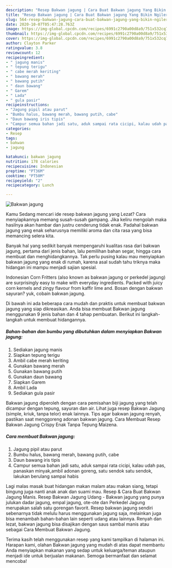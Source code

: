 ```yaml
---
description: "Resep Bakwan jagung | Cara Buat Bakwan jagung Yang Bikin Ngiler"
title: "Resep Bakwan jagung | Cara Buat Bakwan jagung Yang Bikin Ngiler"
slug: 564-resep-bakwan-jagung-cara-buat-bakwan-jagung-yang-bikin-ngiler
date: 2020-10-07T05:47:28.763Z
image: https://img-global.cpcdn.com/recipes/6991c2790a00d8a9/751x532cq70/bakwan-jagung-foto-resep-utama.jpg
thumbnail: https://img-global.cpcdn.com/recipes/6991c2790a00d8a9/751x532cq70/bakwan-jagung-foto-resep-utama.jpg
cover: https://img-global.cpcdn.com/recipes/6991c2790a00d8a9/751x532cq70/bakwan-jagung-foto-resep-utama.jpg
author: Clayton Parker
ratingvalue: 3.8
reviewcount: 12
recipeingredient:
- " jagung manis"
- " tepung terigu"
- " cabe merah keriting"
- " bawang merah"
- " bawang putih"
- " daun bawang"
- " Garem"
- " Lada"
- " gula pasir"
recipeinstructions:
- "Jagung pipil atau parut"
- "Bumbu halus, bawang merah, bawang putih, cabe"
- "Daun bawang iris tipis"
- "Campur semua bahan jadi satu, aduk sampai rata cicipi, kalau udah pas, panaskan minyak,ambil adonan goreng, satu sendok satu sendok, lakukan berulang sampai habis"
categories:
- Resep
tags:
- bakwan
- jagung

katakunci: bakwan jagung 
nutrition: 178 calories
recipecuisine: Indonesian
preptime: "PT36M"
cooktime: "PT50M"
recipeyield: "2"
recipecategory: Lunch

---
```



![Bakwan jagung](https://img-global.cpcdn.com/recipes/6991c2790a00d8a9/751x532cq70/bakwan-jagung-foto-resep-utama.jpg)

Kamu Sedang mencari ide resep bakwan jagung yang Lezat? Cara menyiapkannya memang susah-susah gampang. Jika keliru mengolah maka hasilnya akan hambar dan justru cenderung tidak enak. Padahal bakwan jagung yang enak seharusnya memiliki aroma dan cita rasa yang bisa memancing selera kita.

Banyak hal yang sedikit banyak mempengaruhi kualitas rasa dari bakwan jagung, pertama dari jenis bahan, lalu pemilihan bahan segar, hingga cara membuat dan menghidangkannya. Tak perlu pusing kalau mau menyiapkan bakwan jagung yang enak di rumah, karena asal sudah tahu triknya maka hidangan ini mampu menjadi sajian spesial.

Indonesian Corn Fritters (also known as bakwan jagung or perkedel jagung) are surprisingly easy to make with everyday ingredients. Packed with juicy corn kernels and zingy flavour from kaffir lime and. Bosan dengan bakwan sayuran? yuk, cobain bakwan jagung.


Di bawah ini ada beberapa cara mudah dan praktis untuk membuat bakwan jagung yang siap dikreasikan. Anda bisa membuat Bakwan jagung menggunakan 9 jenis bahan dan 4 tahap pembuatan. Berikut ini langkah-langkah untuk membuat hidangannya.

<!--inarticleads1-->

##### Bahan-bahan dan bumbu yang dibutuhkan dalam menyiapkan Bakwan jagung:

1. Sediakan  jagung manis
1. Siapkan  tepung terigu
1. Ambil  cabe merah keriting
1. Gunakan  bawang merah
1. Gunakan  bawang putih
1. Gunakan  daun bawang
1. Siapkan  Garem
1. Ambil  Lada
1. Sediakan  gula pasir


Bakwan jagung diperoleh dengan cara pemisahan biji jagung yang telah dicampur dengan tepung, sayuran dan air. Lihat juga resep Bakwan Jagung (simple, kriuk, tanpa telor) enak lainnya. Tips agar bakwan jagung renyah, pastikan saat menggoreng adonan bakwan jagung. Cara Membuat Resep Bakwan Jagung Crispy Enak Tanpa Tepung Maizena. 

<!--inarticleads2-->

##### Cara membuat Bakwan jagung:

1. Jagung pipil atau parut
1. Bumbu halus, bawang merah, bawang putih, cabe
1. Daun bawang iris tipis
1. Campur semua bahan jadi satu, aduk sampai rata cicipi, kalau udah pas, panaskan minyak,ambil adonan goreng, satu sendok satu sendok, lakukan berulang sampai habis


Lagi malas masak buat hidangan makan malam atau makan siang, tetapi bingung juga nanti anak anak dan suami mau. Resep &amp; Cara Buat Bakwan Jagung Manis. Resep Bakwan Jagung Udang - Bakwan jagung yang punya julukan dadar jagung, empal jagung, ote-ote dan Perkedel Jagung merupakan salah satu gorengan favorit. Resep bakwan jagung sendiri sebenarnya tidak melulu harus menggunakan jagung saja, melainkan juga bisa menambah bahan-bahan lain seperti udang atau lainnya. Renyah dan lezat, bakwan jagung bisa disajikan dengan saus sambal manis atau sebagai Cara Membuat Bakwan Jagung. 

Terima kasih telah menggunakan resep yang kami tampilkan di halaman ini. Harapan kami, olahan Bakwan jagung yang mudah di atas dapat membantu Anda menyiapkan makanan yang sedap untuk keluarga/teman ataupun menjadi ide untuk berjualan makanan. Semoga bermanfaat dan selamat mencoba!
